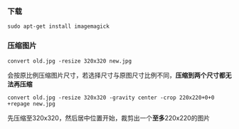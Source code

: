 ### 下载

    sudo apt-get install imagemagick
    
### 压缩图片

    convert old.jpg -resize 320x320 new.jpg
    
会按原比例压缩图片尺寸，若选择尺寸与原图尺寸比例不同，**压缩到两个尺寸都无法再压缩**

    convert old.jpg -resize 320x320 -gravity center -crop 220x220+0+0 +repage new.jpg
    
先压缩至320x320，然后居中位置开始，裁剪出一个**至多**220x220的图片
